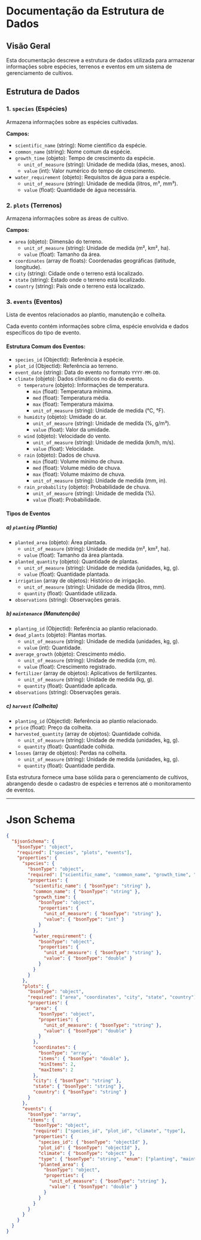 # Documentação da Estrutura de Dados

## Visão Geral

Esta documentação descreve a estrutura de dados utilizada para armazenar informações sobre espécies, terrenos e eventos em um sistema de gerenciamento de cultivos.

## Estrutura de Dados

### 1. `species` (Espécies)
Armazena informações sobre as espécies cultivadas.

**Campos:**
- `scientific_name` (string): Nome científico da espécie.
- `common_name` (string): Nome comum da espécie.
- `growth_time` (objeto): Tempo de crescimento da espécie.
  - `unit_of_measure` (string): Unidade de medida (dias, meses, anos).
  - `value` (int): Valor numérico do tempo de crescimento.
- `water_requirement` (objeto): Requisitos de água para a espécie.
  - `unit_of_measure` (string): Unidade de medida (litros, m³, mm³).
  - `value` (float): Quantidade de água necessária.

### 2. `plots` (Terrenos)
Armazena informações sobre as áreas de cultivo.

**Campos:**
- `area` (objeto): Dimensão do terreno.
  - `unit_of_measure` (string): Unidade de medida (m², km², ha).
  - `value` (float): Tamanho da área.
- `coordinates` (array de floats): Coordenadas geográficas (latitude, longitude).
- `city` (string): Cidade onde o terreno está localizado.
- `state` (string): Estado onde o terreno está localizado.
- `country` (string): País onde o terreno está localizado.

### 3. `events` (Eventos)
Lista de eventos relacionados ao plantio, manutenção e colheita.

Cada evento contém informações sobre clima, espécie envolvida e dados específicos do tipo de evento.

#### Estrutura Comum dos Eventos:
- `species_id` (ObjectId): Referência à espécie.
- `plot_id` (ObjectId): Referência ao terreno.
- `event_date` (string): Data do evento no formato `YYYY-MM-DD`.
- `climate` (objeto): Dados climáticos no dia do evento.
  - `temperature` (objeto): Informações de temperatura.
    - `min` (float): Temperatura mínima.
    - `med` (float): Temperatura média.
    - `max` (float): Temperatura máxima.
    - `unit_of_measure` (string): Unidade de medida (°C, °F).
  - `humidity` (objeto): Umidade do ar.
    - `unit_of_measure` (string): Unidade de medida (%, g/m³).
    - `value` (float): Valor da umidade.
  - `wind` (objeto): Velocidade do vento.
    - `unit_of_measure` (string): Unidade de medida (km/h, m/s).
    - `value` (float): Velocidade.
  - `rain` (objeto): Dados de chuva.
    - `min` (float): Volume mínimo de chuva.
    - `med` (float): Volume médio de chuva.
    - `max` (float): Volume máximo de chuva.
    - `unit_of_measure` (string): Unidade de medida (mm, in).
  - `rain_probability` (objeto): Probabilidade de chuva.
    - `unit_of_measure` (string): Unidade de medida (%).
    - `value` (float): Probabilidade.

#### Tipos de Eventos

##### a) `planting` (Plantio)
- `planted_area` (objeto): Área plantada.
  - `unit_of_measure` (string): Unidade de medida (m², km², ha).
  - `value` (float): Tamanho da área plantada.
- `planted_quantity` (objeto): Quantidade de plantas.
  - `unit_of_measure` (string): Unidade de medida (unidades, kg, g).
  - `value` (float): Quantidade plantada.
- `irrigation` (array de objetos): Histórico de irrigação.
  - `unit_of_measure` (string): Unidade de medida (litros, mm).
  - `quantity` (float): Quantidade utilizada.
- `observations` (string): Observações gerais.

##### b) `maintenance` (Manutenção)
- `planting_id` (ObjectId): Referência ao plantio relacionado.
- `dead_plants` (objeto): Plantas mortas.
  - `unit_of_measure` (string): Unidade de medida (unidades, kg, g).
  - `value` (int): Quantidade.
- `average_growth` (objeto): Crescimento médio.
  - `unit_of_measure` (string): Unidade de medida (cm, m).
  - `value` (float): Crescimento registrado.
- `fertilizer` (array de objetos): Aplicativos de fertilizantes.
  - `unit_of_measure` (string): Unidade de medida (kg, g).
  - `quantity` (float): Quantidade aplicada.
- `observations` (string): Observações gerais.

##### c) `harvest` (Colheita)
- `planting_id` (ObjectId): Referência ao plantio relacionado.
- `price` (float): Preço da colheita.
- `harvested_quantity` (array de objetos): Quantidade colhida.
  - `unit_of_measure` (string): Unidade de medida (unidades, kg, g).
  - `quantity` (float): Quantidade colhida.
- `losses` (array de objetos): Perdas na colheita.
  - `unit_of_measure` (string): Unidade de medida (unidades, kg, g).
  - `quantity` (float): Quantidade perdida.


Esta estrutura fornece uma base sólida para o gerenciamento de cultivos, abrangendo desde o cadastro de espécies e terrenos até o monitoramento de eventos.

---

# Json Schema

```json
{
  "$jsonSchema": {
    "bsonType": "object",
    "required": ["species", "plots", "events"],
    "properties": {
      "species": {
        "bsonType": "object",
        "required": ["scientific_name", "common_name", "growth_time", "water_requirement"],
        "properties": {
          "scientific_name": { "bsonType": "string" },
          "common_name": { "bsonType": "string" },
          "growth_time": {
            "bsonType": "object",
            "properties": {
              "unit_of_measure": { "bsonType": "string" },
              "value": { "bsonType": "int" }
            }
          },
          "water_requirement": {
            "bsonType": "object",
            "properties": {
              "unit_of_measure": { "bsonType": "string" },
              "value": { "bsonType": "double" }
            }
          }
        }
      },
      "plots": {
        "bsonType": "object",
        "required": ["area", "coordinates", "city", "state", "country"],
        "properties": {
          "area": {
            "bsonType": "object",
            "properties": {
              "unit_of_measure": { "bsonType": "string" },
              "value": { "bsonType": "double" }
            }
          },
          "coordinates": {
            "bsonType": "array",
            "items": { "bsonType": "double" },
            "minItems": 2,
            "maxItems": 2
          },
          "city": { "bsonType": "string" },
          "state": { "bsonType": "string" },
          "country": { "bsonType": "string" }
        }
      },
      "events": {
        "bsonType": "array",
        "items": {
          "bsonType": "object",
          "required": ["species_id", "plot_id", "climate", "type"],
          "properties": {
            "species_id": { "bsonType": "objectId" },
            "plot_id": { "bsonType": "objectId" },
            "climate": { "bsonType": "object" },
            "type": { "bsonType": "string", "enum": ["planting", "maintenance", "harvest"] },
            "planted_area": {
              "bsonType": "object",
              "properties": {
                "unit_of_measure": { "bsonType": "string" },
                "value": { "bsonType": "double" }
              }
            }
          }
        }
      }
    }
  }
}
